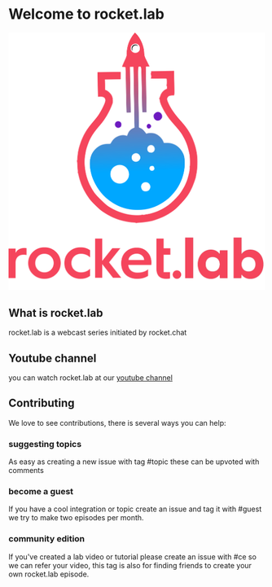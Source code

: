 # Welcome to rocket.lab
![](./assets/images/Rocket.lab.svg)

## What is rocket.lab
rocket.lab is a webcast series initiated by rocket.chat
## Youtube channel
you can watch rocket.lab at our [youtube channel](https://www.youtube.com/c/RocketChatApp)
## Contributing
We love to see contributions, there is several ways you can help:
### suggesting topics
As easy as creating a new issue with tag #topic these can be upvoted with comments
### become a guest
If you have a cool integration or topic create an issue and tag it with #guest we try to make two episodes per month.
### community edition
If you've created a lab video or tutorial please create an issue with #ce so we can refer your video, this tag is also for finding friends to create your own rocket.lab episode.